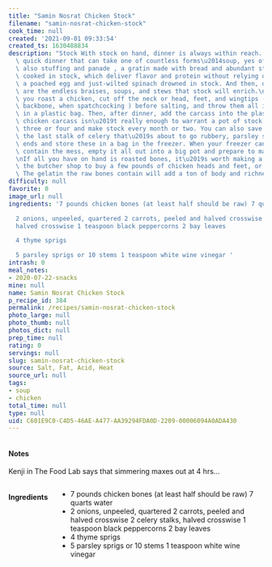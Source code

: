 ```yaml
---
title: "Samin Nosrat Chicken Stock"
filename: "samin-nosrat-chicken-stock"
cook_time: null
created: '2021-09-01 09:33:54'
created_ts: 1630488834
description: "Stock With stock on hand, dinner is always within reach. A tasty, simple,\
  \ quick dinner that can take one of countless forms\u2014soup, yes of course, but\
  \ also stuffing and panade , a gratin made with bread and abundant stock. Or grains\
  \ cooked in stock, which deliver flavor and protein without relying on meat. Or\
  \ a poached egg and just-wilted spinach drowned in stock. And then, of course, there\
  \ are the endless braises, soups, and stews that stock will enrich.\n\nEvery time\
  \ you roast a chicken, cut off the neck or head, feet, and wingtips (and even the\
  \ backbone, when spatchcocking ) before salting, and throw them all into the freezer\
  \ in a plastic bag. Then, after dinner, add the carcass into the plastic bag. One\
  \ chicken carcass isn\u2019t really enough to warrant a pot of stock, so save up\
  \ three or four and make stock every month or two. You can also save onion ends,\
  \ the last stalk of celery that\u2019s about to go rubbery, parsley stems, and carrot\
  \ ends and store these in a bag in the freezer. When your freezer can no longer\
  \ contain the mess, empty it all out into a big pot and prepare to make stock.\n\
  \nIf all you have on hand is roasted bones, it\u2019s worth making a trek out to\
  \ the butcher shop to buy a few pounds of chicken heads and feet, or some wingtips.\
  \ The gelatin the raw bones contain will add a ton of body and richness to the stock."
difficulty: null
favorite: 0
image_url: null
ingredients: '7 pounds chicken bones (at least half should be raw) 7 quarts water

  2 onions, unpeeled, quartered 2 carrots, peeled and halved crosswise 2 celery stalks,
  halved crosswise 1 teaspoon black peppercorns 2 bay leaves

  4 thyme sprigs

  5 parsley sprigs or 10 stems 1 teaspoon white wine vinegar '
intrash: 0
meal_notes:
- 2020-07-22-snacks
mine: null
name: Samin Nosrat Chicken Stock
p_recipe_id: 384
permalink: /recipes/samin-nosrat-chicken-stock
photo_large: null
photo_thumb: null
photos_dict: null
prep_time: null
rating: 0
servings: null
slug: samin-nosrat-chicken-stock
source: Salt, Fat, Acid, Heat
source_url: null
tags:
- soup
- chicken
total_time: null
type: null
uid: C601E9C0-C4D5-46AE-A477-AA39294FDA0D-2209-00006094A0ADA430
---
```

<div class="large-8 medium-7 columns" id="writeup">		<div id="notes"><h4>Notes</h4>
<div class="box box-notes"><p>Kenji in The Food Lab says that simmering maxes out at 4 hrs...</p>
</div></div>	</div><!-- #writeup -->
</div><!-- #row-one -->
<div class="row" id="row-two">	<div class="medium-4 small-5 columns" id="ingredients"><h4>Ingredients</h4><div class="box box-ingredients content"><ul>
<li>7 pounds chicken bones (at least half should be raw) 7 quarts water</li>
<li>2 onions, unpeeled, quartered 2 carrots, peeled and halved crosswise 2 celery stalks, halved crosswise 1 teaspoon black peppercorns 2 bay leaves</li>
<li>4 thyme sprigs</li>
<li>5 parsley sprigs or 10 stems 1 teaspoon white wine vinegar</li>
</ul>
</div>	</div>	<div class="medium-6 small-7 columns" id="directions">	</div>